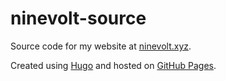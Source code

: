 # ninevolt-source

Source code for my website at [ninevolt.xyz](https://ninevolt.xyz).

Created using [Hugo](https://gohugo.io/) and hosted on [GitHub Pages](https://pages.github.com/).
